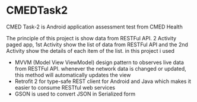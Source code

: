 # CMEDTask2
CMED Task-2 is Android application assessment test from CMED Health

The principle of this project is show data from RESTFul API. 2 Activity paged app, 1st Activity show the list of data from RESTFul API and the 2nd Activity show the details of each item of the list. in this project i used

* MVVM (Model View ViewModel) design pattern to observes live data from RESTFul API. whenever the network data is changed or updated, this method will automatically updates the view
* Retrofit 2 for type-safe REST client for Android and Java which makes it easier to consume RESTful web services
* GSON is used to convert JSON in Serialized form

